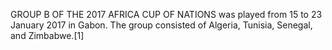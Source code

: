 GROUP B OF THE 2017 AFRICA CUP OF NATIONS was played from 15 to 23 January 2017 in Gabon. The group consisted of Algeria, Tunisia, Senegal, and Zimbabwe.[1]
